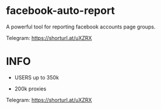 # facebook-auto-report
A powerful tool for reporting facebook accounts page groups.

Telegram: https://shorturl.at/uXZRX


# INFO
- USERS up to 350k 

- 200k proxies
  
Telegram: https://shorturl.at/uXZRX

